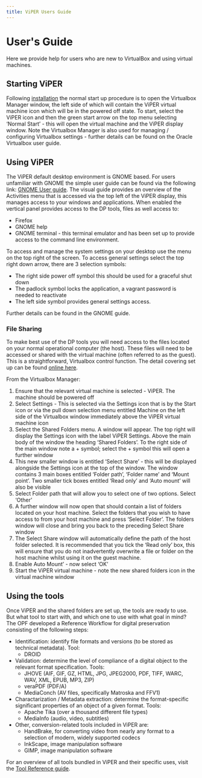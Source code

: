 ```yaml
---
title: ViPER Users Guide
---
```

# User's Guide

Here we provide help for users who are new to VirtualBox and using virtual machines.

## Starting ViPER

Following [installation](/setup) the normal start up procedure is to open the Virtualbox Manager window, the left side of which will contain the ViPER virtual machine icon which will be in the powered off state.
To start, select the ViPER icon and then the green start arrow on the top menu selecting ‘Normal Start’ - this will open the virtual machine and the ViPER display window.
Note the Virtualbox Manager is also used for managing / configuring Virtualbox settings  - further details can be found on the Oracle Virtualbox user guide.

## Using ViPER

The ViPER default desktop environment is GNOME based. For users unfamiliar with GNOME the simple user guide can be found via the following link: [GNOME User guide]( https://help.gnome.org/users/gnome-help/stable/shell-introduction.html.en). The visual guide provides an overview of the Activities menu that is accessed via the top left of the ViPER display, this manages access to your windows and applications. When enabled the vertical panel provides access to the DP tools, files as well access to:

- Firefox
- GNOME help
- GNOME terminal - this  terminal emulator and has been set up to provide access to the command line environment.

To access and manage the system settings on your desktop use the menu on the top right of the screen. To access general settings select the top right down arrow, there are 3 selection symbols:

- The right side power off symbol this should be used for a graceful shut down
- The padlock symbol locks the application, a vagrant password is needed to reactivate
- The left side symbol provides general settings access.

Further details can be found in the GNOME guide.

### File Sharing

To make best use of the DP tools you will need access to the files located on your normal operational computer (the host). These files will need to be accessed or shared with the  virtual machine (often referred to as the guest). This is a straightforward, Virtualbox control function. The detail covering set up can be found [online here](https://www.virtualbox.org/manual/ch04.html#sharedfolders).

From the Virtualbox Manager:

1. Ensure that the relevant virtual machine is selected - ViPER. The machine should be powered off
2. Select Settings - This is selected via the Settings icon that is by the Start icon or via the pull down selection menu entitled Machine on the left side of the Virtualbox window immediately above the ViPER virtual machine icon
3. Select the Shared Folders menu. A window will appear. The top right will display the Settings icon with the label ViPER Settings. Above the main body of the window the heading ‘Shared Folders’. To the right side of the main window note a + symbol; select the + symbol this will open a further window
4. This new smaller window is entitled ‘Select Share’ - this will be displayed alongside the Settings icon at the top of the window. The window contains 3 main boxes entitled ‘Folder path’, ‘Folder name’ and ‘Mount point’. Two smaller tick boxes entitled ‘Read only’ and ‘Auto mount’ will also be visible
5. Select Folder path that will allow you to select one of two options. Select ‘Other’
6. A further window will now open that should contain a list of folders located on your host machine. Select the folders that you wish to have access to from your host machine and press ‘Select Folder’. The folders window will close and bring you back to the preceding Select Share window
7. The Select Share window will automatically define the path of the host folder selected. It is recommended that you tick the ‘Read only’ box, this will ensure that you do not inadvertently overwrite a file or folder on the host machine whilst using it on the guest machine.
8. Enable Auto Mount’ - now select ‘OK’
9. Start the ViPER virtual machine - note the new shared folders icon in the virtual machine window

## Using the tools

Once ViPER and the shared folders are set up, the tools are ready to use. But what tool to start with, and which one to use with what goal in mind? The OPF developed a Reference Workflow for digital preservation consisting of the following steps:

- Identification: identify file formats and versions (to be stored as technical metadata). Tool:
  - DROID
- Validation: determine the level of compliance of a digital object to the relevant format specification. Tools:
  - JHOVE (AIF, GIF, GZ, HTML, JPG, JPEG2000, PDF, TIFF, WARC, WAV, XML, EPUB, MP3, ZIP)
  - veraPDF (PDF/A)
  - MediaConch (AV files, specifically Matroska and FFV1)
- Charactarization /  Metadata extraction: determine the format-specific significant properties of an object of a given format. Tools:
  - Apache Tika (over a thousand different file types)
  - MediaInfo (audio, video, subtitles)
- Other, conversion-related tools included in ViPER are:
  - HandBrake, for converting video from nearly any format to a selection of modern, widely supported codecs
  - InkScape, image manipulation software
  - GIMP, image manipulation software

For an overview of all tools bundled in ViPER and their specific uses, visit the [Tool Reference guide](../tools/).
